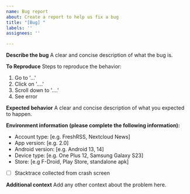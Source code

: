```yaml
---
name: Bug report
about: Create a report to help us fix a bug
title: "[Bug] "
labels: ''
assignees: ''

---
```


**Describe the bug**
A clear and concise description of what the bug is.

**To Reproduce**
Steps to reproduce the behavior:
1. Go to '...'
2. Click on '....'
3. Scroll down to '....'
4. See error

**Expected behavior**
A clear and concise description of what you expected to happen.

**Environment information (please complete the following information):**
 - Account type: [e.g. FreshRSS, Nextcloud News]
 - App version: [e.g. 2.0]
 - Android version: [e.g. Android 13, 14]
 - Device type: [e.g. One Plus 12, Samsung Galaxy S23]
 - Store: [e.g F-Droid, Play Store, standalone apk]
 - [ ] Stacktrace collected from crash screen

**Additional context**
Add any other context about the problem here.
